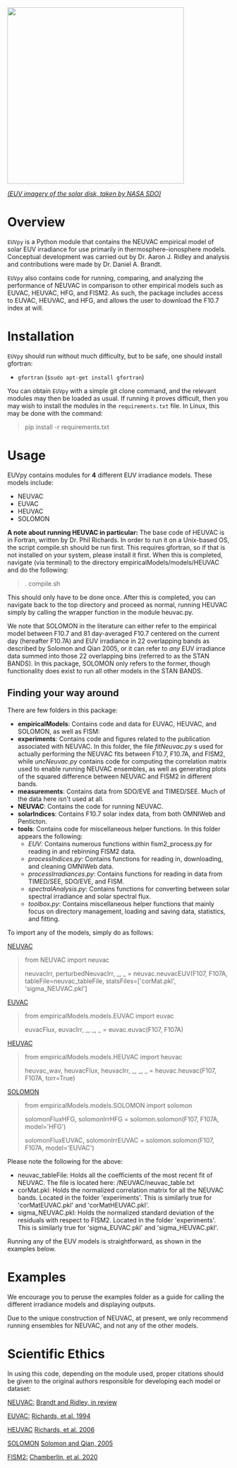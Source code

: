 <img src="./EUVpy_logo.png" width="400">

[_(EUV imagery of the solar disk, taken by NASA SDO)_](https://www.nist.gov/image/1280px-sun-august12010jpg)

# Overview
`EUVpy` is a Python module that contains the NEUVAC empirical model of solar EUV irradiance for use primarily in thermosphere-ionosphere models. 
Conceptual development was carried out by Dr. Aaron J. Ridley and analysis and contributions were made by Dr. Daniel A. Brandt.

`EUVpy` also contains code for running, comparing, and analyzing the performance of NEUVAC in comparison to other 
empirical models such as EUVAC, HEUVAC, HFG, and FISM2. As such, the package includes access to EUVAC, HEUVAC, and HFG,
and allows the user to download the F10.7 index at will.

# Installation
`EUVpy` should run without much difficulty, but to be safe, one should install gfortran:
* `gfortran` (`$sudo apt-get install gfortran`)

You can obtain `EUVpy` with a simple git clone command, and the relevant modules 
may then be loaded as usual. If running it proves difficult, then you may wish to install the modules in the 
`requirements.txt` file. In Linux, this may be done with the command:
> pip install -r requirements.txt

# Usage
EUVpy contains modules for **4** different EUV irradiance models. These models include:
* NEUVAC
* EUVAC
* HEUVAC
* SOLOMON

**A note about running HEUVAC in particular:** The base code of HEUVAC is in Fortran, written by Dr. Phil Richards. In
order to run it on a Unix-based OS, the script compile.sh should be run first. This requires gfortran, so if that is 
not installed on your system, please install it first. When this is completed, navigate (via terminal) to the directory
empiricalModels/models/HEUVAC and do the following:

> . compile.sh

This should only have to be done once. After this is completed, you can navigate back to the top directory and proceed 
as normal, running HEUVAC simply by calling the wrapper function in the module heuvac.py. 

We note that SOLOMON in the literature can either refer to the empirical model between F10.7 and 81 day-averaged F10.7 
centered on the current day (hereafter F10.7A) and EUV irradiance in 22 overlapping bands as described by Solomon and
Qian 2005, or it can refer to _any_ EUV irradiance data summed into those 22 overlapping bins (referred to as the STAN 
BANDS). In this package, SOLOMON only refers to the former, though functionality does exist to run all other models in
the STAN BANDS.

## Finding your way around

There are few folders in this package:
* **empiricalModels**: Contains code and data for EUVAC, HEUVAC, and SOLOMON, as well as FISM:
* **experiments**: Contains code and figures related to the publication associated with NEUVAC. In this folder, the file
_fitNeuvac.py_ s used for actually performing the NEUVAC fits between F10.7, F10.7A, and FISM2, while _uncNeuvac.py_ 
contains code for computing the correlation matrix used to enable running NEUVAC ensembles, as well as generating plots 
of the squared difference between NEUVAC and FISM2 in different bands.
* **measurements**: Contains data from SDO/EVE and TIMED/SEE. Much of the data here isn't used at all.
* **NEUVAC**: Contains the code for running NEUVAC.
* **solarIndices**: Contains F10.7 solar index data, from both OMNIWeb and Penticton.
* **tools**: Contains code for miscellaneous helper functions. In this folder appears the following:
    * _EUV_: Contains numerous functions within fism2_process.py for reading in and rebinning FISM2 data.
    * _processIndices.py_: Contains functions for reading in, downloading, and cleaning OMNIWeb data.
    * _processIrradiances.py_: Contains functions for reading in data from TIMED/SEE, SDO/EVE, and FISM.
    * _spectralAnalysis.py_: Contains functions for converting between solar spectral irradiance and solar spectral flux.
    * _toolbox.py_: Contains miscellaneous helper functions that mainly focus on directory management, loading and saving data, statistics, and fitting.

To import any of the models, simply do as follows:

<ins>NEUVAC</ins>
> from NEUVAC import neuvac
> 
> neuvacIrr, perturbedNeuvacIrr, _, _ = neuvac.neuvacEUV(F107, F107A, tableFile=neuvac_tableFile, statsFiles=['corMat.pkl', 'sigma_NEUVAC.pkl']

<ins>EUVAC</ins>
> from empiricalModels.models.EUVAC import euvac
> 
> euvacFlux, euvacIrr, _, _, _ = euvac.euvac(F107, F107A)

<ins>HEUVAC</ins>
> from empiricalModels.models.HEUVAC import heuvac
> 
> heuvac_wav, heuvacFlux, heuvacIrr, _, _, _ = heuvac.heuvac(F107, F107A, torr=True)

<ins>SOLOMON</ins>
> from empiricalModels.models.SOLOMON import solomon
> 
> solomonFluxHFG, solomonIrrHFG = solomon.solomon(F107, F107A, model='HFG')
>
> solomonFluxEUVAC, solomonIrrEUVAC = solomon.solomon(F107, F107A, model='EUVAC')

Please note the following for the above:
* neuvac_tableFile: Holds all the coefficients of the most recent fit of NEUVAC. The file is located here: /NEUVAC/neuvac_table.txt
* corMat.pkl: Holds the normalized correlation matrix for all the NEUVAC bands. Located in the folder 'experiments'. This is similarly true for 'corMatEUVAC.pkl' and 'corMatHEUVAC.pkl'.
* sigma_NEUVAC.pkl: Holds the normalized standard deviation of the residuals with respect to FISM2. Located in the folder 'experiments'. This is similarly true for 'sigma_EUVAC.pkl' and 'sigma_HEUVAC.pkl'.

Running any of the EUV models is straightforward, as shown in the examples below.

# Examples

We encourage you to peruse the examples folder as a guide for calling the different irradiance models and displaying 
outputs.

Due to the unique construction of NEUVAC, at present, we only recommend running ensembles for NEUVAC, and not any of the
other models.

# Scientific Ethics
In using this code, depending on the module used, proper citations should be given to the original authors responsible
for developing each model or dataset:

<ins>NEUVAC:</ins> [Brandt and Ridley, in review](https://essopenarchive.org/users/539460/articles/1139162-neuvac-nonlinear-extreme-ultraviolet-irradiance-model-for-aeronomic-calculations)

<ins>EUVAC:</ins> [Richards, et al. 1994](https://agupubs.onlinelibrary.wiley.com/doi/abs/10.1029/94ja00518)

<ins>HEUVAC</ins> [Richards, et al. 2006](https://www.sciencedirect.com/science/article/pii/S0273117705008288?casa_token=zEhwbyXrC8MAAAAA:qHFmKe0ZDE4gMsAX9qAHESvPyoEDFLBlhHuLaEsIwYFykhFXN79--XttCW-QDg1sA4wgD54ysFc)

<ins>SOLOMON</ins> [Solomon and Qian, 2005](https://agupubs.onlinelibrary.wiley.com/doi/pdf/10.1029/2005JA011160)

<ins>FISM2:</ins> [Chamberlin, et al. 2020](https://agupubs.onlinelibrary.wiley.com/doi/pdf/10.1029/2020SW002588)
